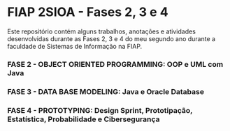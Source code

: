 # FIAP 2SIOA - Fases 2, 3 e 4
Este repositório contém alguns trabalhos, anotações e atividades desenvolvidas durante as Fases 2, 3 e 4 do meu segundo ano durante a faculdade de Sistemas de Informação na FIAP.

### FASE 2 - OBJECT ORIENTED PROGRAMMING: OOP e UML com Java
### FASE 3 - DATA BASE MODELING: Java e Oracle Database
### FASE 4 - PROTOTYPING: Design Sprint, Prototipação, Estatística, Probabilidade e Cibersegurança

